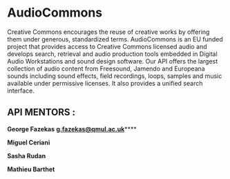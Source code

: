 # AudioCommons

Creative Commons encourages the reuse of creative works by offering them under generous, standardized terms. AudioCommons is an EU funded project that provides access to Creative Commons licensed audio and develops search, retrieval and audio production tools embedded in Digital Audio Workstations and sound design software. Our API offers the largest collection of audio content from Freesound, Jamendo and Europeana sounds including sound effects, field recordings, loops, samples and music available under permissive licenses. It also provides a unified search interface. 

## **API MENTORS :**

 **George Fazekas**  [**g.fazekas@qmul.ac.uk**](mailto:g.fazekas@qmul.ac.uk)\*\*\*\*

 **Miguel Ceriani**

 **Sasha Rudan**

 **Mathieu Barthet**



